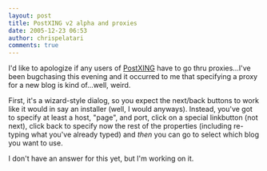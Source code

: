 ```yaml
---
layout: post
title: PostXING v2 alpha and proxies
date: 2005-12-23 06:53
author: chrispelatari
comments: true
---
```


<p>I'd like to apologize if any users of <a href="http://postxing.net">PostXING</a> have to go thru proxies...I've been 
bugchasing this evening and it occurred to me that specifying a proxy for a new 
blog is kind of...well, weird.</p>
<p>First, it's a wizard-style dialog, so you expect the next/back buttons to 
work like it would in say an installer (well, I would anyways). Instead, you've 
got to specify at least a host, "page", and port, click on a special linkbutton 
(not next), click back to specify now the rest of the properties (including 
re-typing what you've already typed) and <em>then</em> you can go to select 
which blog you want to use.</p>
<p>I don't have an answer for this yet, but I'm working on it. 
</p>
